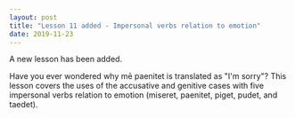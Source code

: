 ```yaml
---
layout: post
title: "Lesson 11 added - Impersonal verbs relation to emotion"
date: 2019-11-23
---
```


A new lesson has been added.

Have you ever wondered why mē paenitet is translated as "I'm sorry"? This lesson covers the uses of the accusative and genitive cases with five impersonal verbs relation to emotion (miseret, paenitet, piget, pudet, and taedet). 
